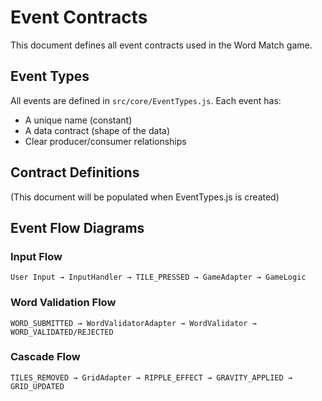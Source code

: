 # Event Contracts

This document defines all event contracts used in the Word Match game.

## Event Types

All events are defined in `src/core/EventTypes.js`. Each event has:
- A unique name (constant)
- A data contract (shape of the data)
- Clear producer/consumer relationships

## Contract Definitions

(This document will be populated when EventTypes.js is created)

## Event Flow Diagrams

### Input Flow
```
User Input → InputHandler → TILE_PRESSED → GameAdapter → GameLogic
```

### Word Validation Flow
```
WORD_SUBMITTED → WordValidatorAdapter → WordValidator → WORD_VALIDATED/REJECTED
```

### Cascade Flow
```
TILES_REMOVED → GridAdapter → RIPPLE_EFFECT → GRAVITY_APPLIED → GRID_UPDATED
```